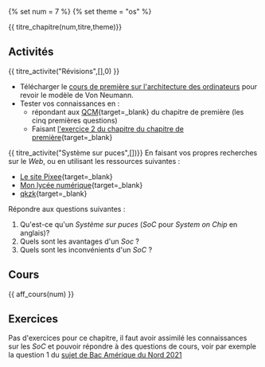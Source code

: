 
{% set num = 7 %}
{% set theme = "os" %}

{{ titre_chapitre(num,titre,theme)}}
 
## Activités 


{{ titre_activite("Révisions",[],0) }}
* Télécharger le [cours de première sur l'architecture des ordinateurs](https://fabricenativel.github.io/NSIPremiere/pdf/C4/C4-cours.pdf) pour revoir le modèle de Von Neumann.
* Tester vos connaissances en :
    * répondant aux [QCM](https://fabricenativel.github.io/NSIPremiere/architecture/#qcm){target=_blank} du chapitre de première (les cinq premières questions)
    * Faisant [l'exercice 2 du chapitre du chapitre de première](https://fabricenativel.github.io/NSIPremiere/architecture/#exercice-2-modele-de-von-neumann){target=_blank}


{{ titre_activite("Système sur puces",[])}}
En faisant vos propres recherches sur le *Web*, ou en utilisant les ressources suivantes :

* [Le site Pixee](https://pixees.fr/informatiquelycee/n_site/nsi_term_archi_soc.html){target=_blank}
* [Mon lycée numérique](https://monlyceenumerique.fr/nsi_terminale/arse/a1_systeme_%20sur%20_puce.html){target=_blank}
* [qkzk](https://qkzk.xyz/docs/nsi/cours_terminale/architecture/composants/cours/){target=_blank}

Répondre aux questions suivantes : 

1. Qu'est-ce qu'un *Système sur puces* (*SoC* pour *System on Chip* en anglais)?
2. Quels sont les avantages d'un *Soc* ?
3. Quels sont les inconvénients d'un *SoC* ?


## Cours

{{ aff_cours(num) }}

## Exercices

Pas d'exercices pour ce chapitre, il faut avoir assimilé les connaissances sur les *SoC* et pouvoir répondre à des questions de cours, voir par exemple la question 1 du [sujet de Bac Amérique du Nord 2021](http://localhost:8000/officiels/Annales/EE/2021/AmeriqueNord2021.pdf)